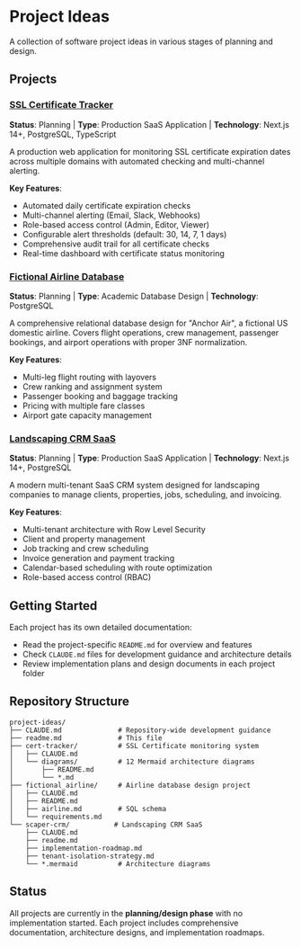 # Project Ideas

A collection of software project ideas in various stages of planning and design.

## Projects

### [SSL Certificate Tracker](cert-tracker/)
**Status**: Planning | **Type**: Production SaaS Application | **Technology**: Next.js 14+, PostgreSQL, TypeScript

A production web application for monitoring SSL certificate expiration dates across multiple domains with automated checking and multi-channel alerting.

**Key Features**:
- Automated daily certificate expiration checks
- Multi-channel alerting (Email, Slack, Webhooks)
- Role-based access control (Admin, Editor, Viewer)
- Configurable alert thresholds (default: 30, 14, 7, 1 days)
- Comprehensive audit trail for all certificate checks
- Real-time dashboard with certificate status monitoring

### [Fictional Airline Database](fictional_airline/)
**Status**: Planning | **Type**: Academic Database Design | **Technology**: PostgreSQL

A comprehensive relational database design for "Anchor Air", a fictional US domestic airline. Covers flight operations, crew management, passenger bookings, and airport operations with proper 3NF normalization.

**Key Features**:
- Multi-leg flight routing with layovers
- Crew ranking and assignment system
- Passenger booking and baggage tracking
- Pricing with multiple fare classes
- Airport gate capacity management

### [Landscaping CRM SaaS](scaper-crm/)
**Status**: Planning | **Type**: Production SaaS Application | **Technology**: Next.js 14+, PostgreSQL

A modern multi-tenant SaaS CRM system designed for landscaping companies to manage clients, properties, jobs, scheduling, and invoicing.

**Key Features**:
- Multi-tenant architecture with Row Level Security
- Client and property management
- Job tracking and crew scheduling
- Invoice generation and payment tracking
- Calendar-based scheduling with route optimization
- Role-based access control (RBAC)

## Getting Started

Each project has its own detailed documentation:

- Read the project-specific `README.md` for overview and features
- Check `CLAUDE.md` files for development guidance and architecture details
- Review implementation plans and design documents in each project folder

## Repository Structure

```
project-ideas/
├── CLAUDE.md              # Repository-wide development guidance
├── readme.md              # This file
├── cert-tracker/          # SSL Certificate monitoring system
│   ├── CLAUDE.md
│   └── diagrams/          # 12 Mermaid architecture diagrams
│       ├── README.md
│       └── *.md
├── fictional_airline/     # Airline database design project
│   ├── CLAUDE.md
│   ├── README.md
│   ├── airline.md         # SQL schema
│   └── requirements.md
└── scaper-crm/           # Landscaping CRM SaaS
    ├── CLAUDE.md
    ├── readme.md
    ├── implementation-roadmap.md
    ├── tenant-isolation-strategy.md
    └── *.mermaid          # Architecture diagrams
```

## Status

All projects are currently in the **planning/design phase** with no implementation started. Each project includes comprehensive documentation, architecture designs, and implementation roadmaps.
